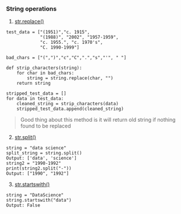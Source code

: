### String operations

1. [str.replace()](https://docs.python.org/3/library/stdtypes.html#str.replace)

```
test_data = ["(1951)","c. 1915",
             "(1988)", "2002", "1957-1959",
             "c. 1955.", "c. 1970's", 
             "C. 1990-1999"]

bad_chars = ["(",")","c","C",".","s","'", " "]

def strip_characters(string):
    for char in bad_chars:
        string = string.replace(char, "")
    return string

stripped_test_data = []
for data in test_data:
    cleaned_string = strip_characters(data)
    stripped_test_data.append(cleaned_string)
```
> Good thing about this method is it will return old string if nothing found to be replaced

2. [str.split()](https://docs.python.org/3/library/stdtypes.html#str.split)
```
string = "data science"
split_string = string.split()
Output: ['data', 'science']
string2 = "1990-1992"
print(string2.split("-"))
Output: ["1990", "1992"]
```

3. [str.startswith()](https://docs.python.org/3/library/stdtypes.html#str.startswith)
```
string = "DataScience"
string.startswith("data")
Output: False
```
